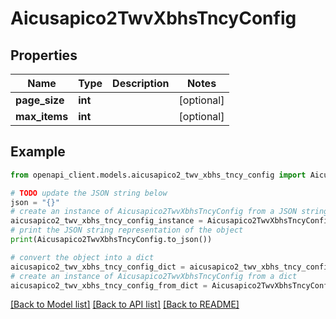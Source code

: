 # Aicusapico2TwvXbhsTncyConfig


## Properties

Name | Type | Description | Notes
------------ | ------------- | ------------- | -------------
**page_size** | **int** |  | [optional] 
**max_items** | **int** |  | [optional] 

## Example

```python
from openapi_client.models.aicusapico2_twv_xbhs_tncy_config import Aicusapico2TwvXbhsTncyConfig

# TODO update the JSON string below
json = "{}"
# create an instance of Aicusapico2TwvXbhsTncyConfig from a JSON string
aicusapico2_twv_xbhs_tncy_config_instance = Aicusapico2TwvXbhsTncyConfig.from_json(json)
# print the JSON string representation of the object
print(Aicusapico2TwvXbhsTncyConfig.to_json())

# convert the object into a dict
aicusapico2_twv_xbhs_tncy_config_dict = aicusapico2_twv_xbhs_tncy_config_instance.to_dict()
# create an instance of Aicusapico2TwvXbhsTncyConfig from a dict
aicusapico2_twv_xbhs_tncy_config_from_dict = Aicusapico2TwvXbhsTncyConfig.from_dict(aicusapico2_twv_xbhs_tncy_config_dict)
```
[[Back to Model list]](../README.md#documentation-for-models) [[Back to API list]](../README.md#documentation-for-api-endpoints) [[Back to README]](../README.md)


